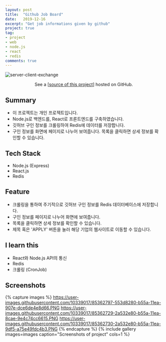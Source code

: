 ```yaml
---
layout: post
title:  "Github Job Board"
date:   2019-12-16
excerpt: "Get job informations given by github"
project: true
tag:
- project
- web
- node.js
- react
- redis
comments: true
---
```


![server-client-exchange](https://user-images.githubusercontent.com/10339017/64757486-478bb300-d56d-11e9-91e9-0d1bc5dbca3f.png)
<center>See a [<a href="https://github.com/skqoaudgh/Node.js-React-EverydayPlanner">source of this project</a>] hosted on GitHub.</center>


## Summary
* 이 프로젝트는 개인 프로젝트입니다.
* Node.js로 백엔드를, React로 프론트엔드를 구축하였습니다.
* 깃허브 구인 정보를 크롤링하여 Redis에 데이터를 저장합니다.
* 구인 정보를 화면에 페이지로 나누어 보여줍니다. 목록을 클릭하면 상세 정보를 확인할 수 있습니다.


## Tech Stack
* Node.js (Express)
* React.js
* Redis


## Feature
* 크롤링을 통하여 주기적으로 깃허브 구인 정보를 Redis 데이터베이스에 저장합니다.
* 구인 정보를 페이지로 나누어 화면에 보여줍니다.
* 목록을 클릭하면 상세 정보를 확인할 수 있습니다.
* 제목 혹은 'APPLY' 버튼을 눌러 해당 기업의 웹사이트로 이동할 수 있습니다.


## I learn this
* React와 Node.js API의 통신
* Redis
* 크롤링 (CronJob)


## Screenshots
{% capture images %}
	https://user-images.githubusercontent.com/10339017/85362797-553d8280-b55a-11ea-907e-dce6de4e8d66.PNG
	https://user-images.githubusercontent.com/10339017/85362729-2a532e80-b55a-11ea-8cae-9e4c74cc6615.PNG
	https://user-images.githubusercontent.com/10339017/85362730-2a532e80-b55a-11ea-9df5-a75e49fdc4b3.PNG
{% endcapture %}
{% include gallery images=images caption="Screenshots of project" cols=1 %}
